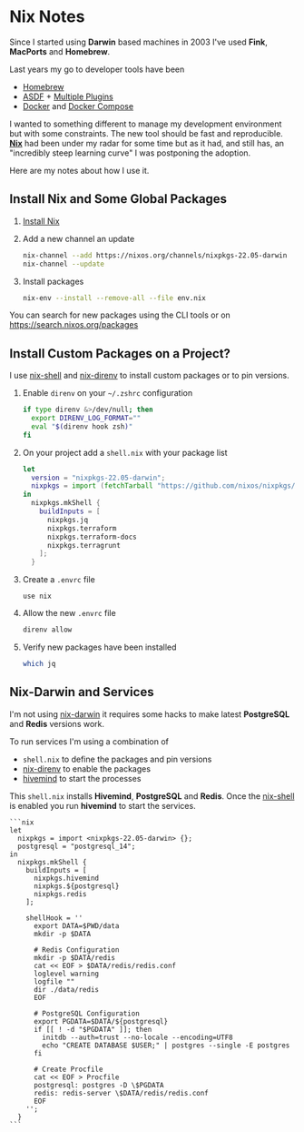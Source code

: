 # Nix Notes

Since I started using **Darwin** based machines in 2003 I've used **Fink**, **MacPorts** and **Homebrew**.

Last years my go to developer tools have been

- [Homebrew](https://brew.sh)
- [ASDF](https://github.com/asdf-vm/asdf) + [Multiple Plugins](https://github.com/asdf-vm/asdf-plugins#plugin-list)
- [Docker](https://docs.docker.com/) and [Docker Compose](https://docs.docker.com/compose/)

I wanted to something different to manage my development environment but with some constraints. The new tool should be fast and reproducible. **[Nix][nix]** had been under my radar for some time but as it had, and still has, an "incredibly steep learning curve" I was postponing the adoption.

Here are my notes about how I use it.

## Install Nix and Some Global Packages

1. [Install Nix](https://nixos.org/manual/nix/stable/installation/installing-binary.html#installing-a-binary-distribution)

2. Add a new channel an update

    ```bash
    nix-channel --add https://nixos.org/channels/nixpkgs-22.05-darwin
    nix-channel --update
    ````

3. Install packages

    ```bash
    nix-env --install --remove-all --file env.nix
    ```

You can search for new packages using the CLI tools or on https://search.nixos.org/packages

## Install Custom Packages on a Project?

I use [nix-shell][nix-shell] and [nix-direnv][nix-direnv] to install custom packages or to pin versions. 

1. Enable `direnv` on your `~/.zshrc` configuration

    ```bash
    if type direnv &>/dev/null; then
      export DIRENV_LOG_FORMAT=""
      eval "$(direnv hook zsh)"
    fi
    ```
    
2. On your project add a `shell.nix` with your package list

    ```nix
    let
      version = "nixpkgs-22.05-darwin";
      nixpkgs = import (fetchTarball "https://github.com/nixos/nixpkgs/archive/${version}.tar.gz") {};
    in
      nixpkgs.mkShell {
        buildInputs = [
          nixpkgs.jq
          nixpkgs.terraform
          nixpkgs.terraform-docs
          nixpkgs.terragrunt
        ];
      }
    ```

3. Create a `.envrc` file

    ```
    use nix
    ```

4. Allow the new `.envrc` file

    ```bash
    direnv allow
    ```
    
5. Verify new packages have been installed

    ```bash
    which jq
    ```

## Nix-Darwin and Services

I'm not using [nix-darwin](https://github.com/LnL7/nix-darwin) it requires some hacks to make latest **PostgreSQL** and **Redis** versions work.

To run services I'm using a combination of

- `shell.nix` to define the packages and pin versions
- [nix-direnv][nix-direnv] to enable the packages
- [hivemind](https://github.com/DarthSim/hivemind#usage) to start the processes

This `shell.nix` installs **Hivemind**, **PostgreSQL** and **Redis**. Once the [nix-shell][nix-shell] is enabled you run **hivemind** to start the services.

    ```nix
    let
      nixpkgs = import <nixpkgs-22.05-darwin> {};
      postgresql = "postgresql_14";
    in
      nixpkgs.mkShell {
        buildInputs = [
          nixpkgs.hivemind
          nixpkgs.${postgresql}
          nixpkgs.redis
        ];

        shellHook = ''
          export DATA=$PWD/data
          mkdir -p $DATA

          # Redis Configuration
          mkdir -p $DATA/redis
          cat << EOF > $DATA/redis/redis.conf
          loglevel warning
          logfile ""
          dir ./data/redis
          EOF

          # PostgreSQL Configuration
          export PGDATA=$DATA/${postgresql}
          if [[ ! -d "$PGDATA" ]]; then
            initdb --auth=trust --no-locale --encoding=UTF8
            echo "CREATE DATABASE $USER;" | postgres --single -E postgres
          fi

          # Create Procfile
          cat << EOF > Procfile
          postgresql: postgres -D \$PGDATA
          redis: redis-server \$DATA/redis/redis.conf
          EOF
        '';
      }
    ```

[nix]: https://nixos.org
[nix-shell]: https://nixos.org/manual/nix/stable/command-ref/nix-shell.html
[nix-direnv]: https://github.com/nix-community/nix-direnv
